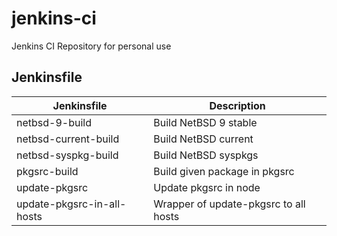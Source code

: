 # jenkins-ci

Jenkins CI Repository for personal use

## Jenkinsfile

| Jenkinsfile                | Description                           |
|----------------------------|---------------------------------------|
| netbsd-9-build             | Build NetBSD 9 stable                 |
| netbsd-current-build       | Build NetBSD current                  |
| netbsd-syspkg-build        | Build NetBSD syspkgs                  |
| pkgsrc-build               | Build given package in pkgsrc         |
| update-pkgsrc              | Update pkgsrc in node                 |
| update-pkgsrc-in-all-hosts | Wrapper of update-pkgsrc to all hosts |
